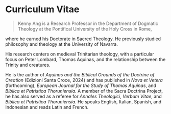 # Curriculum Vitae

> Kenny Ang is a Research Professor in the Department of Dogmatic Theology at the Pontifical University of the Holy Cross in Rome, 

where he earned his Doctorate in Sacred Theology. He previously studied philosophy and theology at the University of Navarra. 

His research centers on medieval Trinitarian theology, with a particular focus on Peter Lombard, Thomas Aquinas, and the relationship between the Trinity and creatures. 

He is the author of _Aquinas and the Biblical Grounds of the Doctrine of Creation_ (Edizioni Santa Croce, 2024) and has published in _Nova et Vetera_ (forthcoming), _European Journal for the Study of Thomas Aquinas_, and _Biblica et Patristica Thoruniensia_. A member of the Sacra Doctrina Project, he has also served as a referee for _Annales Theologici_, _Verbum Vitae_, and _Biblica et Patristica Thoruniensia_. He speaks English, Italian, Spanish, and Indonesian and reads Latin and French.
